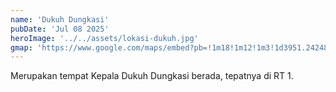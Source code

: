 ```yaml
---
name: 'Dukuh Dungkasi'
pubDate: 'Jul 08 2025'
heroImage: '../../assets/lokasi-dukuh.jpg'
gmap: 'https://www.google.com/maps/embed?pb=!1m18!1m12!1m3!1d3951.2424835406064!2d110.6737184!3d-7.9738725!2m3!1f0!2f0!3f0!3m2!1i1024!2i768!4f13.1!3m3!1m2!1s0x2e7bb5005aa429d5%3A0xbd4bee7cdcaa7501!2sDUKUH%20DUNGKASI!5e0!3m2!1sen!2sid!4v1751345061941!5m2!1sen!2sid'
---
```


Merupakan tempat Kepala Dukuh Dungkasi berada, tepatnya di RT 1. 
